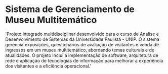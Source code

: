# Sistema de Gerenciamento de Museu Multitemático
'Projeto integrado multidisciplinar desenvolvido para o curso de Análise e Desenvolvimento de Sistemas da Universidade Paulista - UNIP. O sistema gerencia exposições, questionários de avaliação de visitantes e venda de ingressos em um museu multitemático, abordando temas culturais e de atualidades. O projeto inclui a implementação de software, arquitetura de rede e aplicação de tecnologias de informação para melhorar a experiência dos visitantes e a eficiência operacional.'
